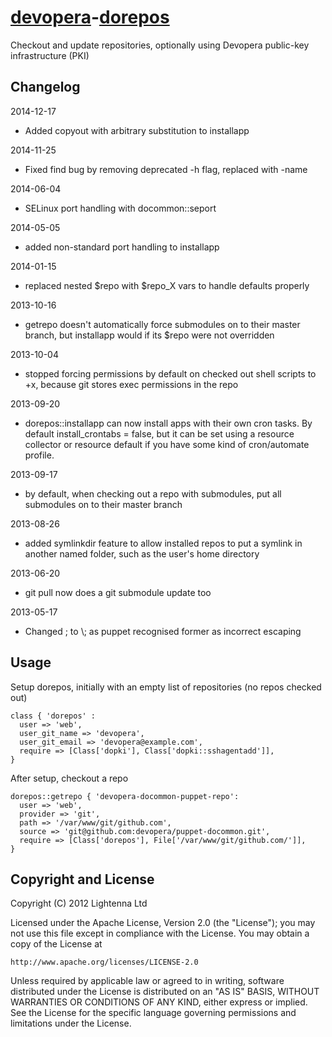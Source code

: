 [devopera](http://devopera.com)-[dorepos](http://devopera.com/module/dorepos)
=======

Checkout and update repositories, optionally using Devopera public-key infrastructure (PKI)

Changelog
---------

2014-12-17

  * Added copyout with arbitrary substitution to installapp

2014-11-25

  * Fixed find bug by removing deprecated -h flag, replaced with -name

2014-06-04

  * SELinux port handling with docommon::seport

2014-05-05

  * added non-standard port handling to installapp

2014-01-15

  * replaced nested $repo with $repo_X vars to handle defaults properly

2013-10-16

  * getrepo doesn't automatically force submodules on to their master branch, but installapp would if its $repo were not overridden

2013-10-04

  * stopped forcing permissions by default on checked out shell scripts to +x, because git stores exec permissions in the repo

2013-09-20

  * dorepos::installapp can now install apps with their own cron tasks.  By default install_crontabs = false, but it can be set using a resource collector or resource default if you have some kind of cron/automate profile.

2013-09-17

  * by default, when checking out a repo with submodules, put all submodules on to their master branch

2013-08-26

  * added symlinkdir feature to allow installed repos to put a symlink in another named folder, such as the user's home directory

2013-06-20

  * git pull now does a git submodule update too

2013-05-17

  * Changed \; to \\; as puppet recognised former as incorrect escaping

Usage
-----

Setup dorepos, initially with an empty list of repositories (no repos checked out)

    class { 'dorepos' :
      user => 'web',
      user_git_name => 'devopera',
      user_git_email => 'devopera@example.com',
      require => [Class['dopki'], Class['dopki::sshagentadd']],
    }

After setup, checkout a repo

    dorepos::getrepo { 'devopera-docommon-puppet-repo':
      user => 'web',
      provider => 'git',
      path => '/var/www/git/github.com',
      source => 'git@github.com:devopera/puppet-docommon.git',
      require => [Class['dorepos'], File['/var/www/git/github.com/']],
    }


Copyright and License
---------------------

Copyright (C) 2012 Lightenna Ltd

Licensed under the Apache License, Version 2.0 (the "License"); you may not use this file except in compliance with the License. You may obtain a copy of the License at

    http://www.apache.org/licenses/LICENSE-2.0

Unless required by applicable law or agreed to in writing, software distributed under the License is distributed on an "AS IS" BASIS, WITHOUT WARRANTIES OR CONDITIONS OF ANY KIND, either express or implied. See the License for the specific language governing permissions and limitations under the License.
